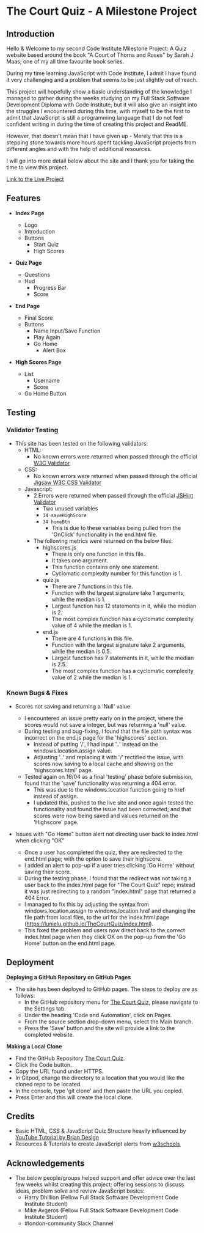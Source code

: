 # **The Court Quiz** - A Milestone Project 

## Introduction

Hello & Welcome to my second Code Institute Milestone Project:
A Quiz website based around the book "A Court of Thorns and Roses" by Sarah J Maas; one of my all time favourite book series.

During my time learning JavaScript with Code Institute, I admit I have found it very challenging and a problem that seems to be just slightly out of reach.

This project will hopefully show a basic understanding of the knowledge I managed to gather during the weeks studying on my Full Stack Software Development Diploma with Code Institute; but it will also give an insight into the struggles I encountered during this time, with myself to be the first to admit that JavaScript is still a programming language that I do not feel confident writing in during the time of creating this project and ReadME.

However, that doesn't mean that I have given up - Merely that this is a stepping stone towards more hours spent tackling JavaScript projects from different angles and with the help of additional resources.

I will go into more detail below about the site and I thank you for taking the time to view this project.

[Link to the Live Project](https://lunielu.github.io/TheCourtQuiz/)

## Features

- __Index Page__
    - Logo
    - Introduction
    - Buttons
        - Start Quiz
        - High Scores

- __Quiz Page__
    - Questions
    - Hud
        - Progress Bar
        - Score

- __End Page__
    - Final Score
    - Buttons
        - Name Input/Save Function
        - Play Again
        - Go Home
            - Alert Box

- __High Scores Page__
    - List
        - Username
        - Score
    - Go Home Button

## Testing

### Validator Testing

- This site has been tested on the following validators:
    - HTML:
        - No known errors were returned when passed through the official [W3C Validator](https://validator.w3.org/#validate_by_input)
    - CSS:
        - No known errors were returned when passed through the official [Jigsaw W3C CSS Validator](https://jigsaw.w3.org/css-validator/#validate_by_input)
    - Javascript:
        - 2 Errors were returned when passed through the official [JSHint Validator](https://jshint.com/)
            - Two unused variables
            - ```14	saveHighScore```
            - ```34	homeBtn```
                - This is due to these variables being pulled from the 'OnClick' functionality in the end.html file.
        - The following metrics were returned on the below files:
            - highscores.js
                - There is only one function in this file.
                - It takes one argument.
                - This function contains only one statement.
                - Cyclomatic complexity number for this function is 1.
            - quiz.js
                - There are 7 functions in this file.
                - Function with the largest signature take 1 arguments, while the median is 1.
                - Largest function has 12 statements in it, while the median is 2.
                - The most complex function has a cyclomatic complexity value of 4 while the median is 1.
            - end.js
                - There are 4 functions in this file.
                - Function with the largest signature take 2 arguments, while the median is 0.5.
                - Largest function has 7 statements in it, while the median is 2.5.
                - The most complex function has a cyclomatic complexity value of 2 while the median is 1.

### Known Bugs & Fixes

- Scores not saving and returning a 'Null' value
    - I encountered an issue pretty early on in the project, where the scores would not save a integer, but was returning a 'null' value.
    - During testing and bug-fixing, I found that the file path syntax was incorrect on the end.js page for the 'highscores' section.
        - Instead of putting '/', I had input '..' instead on the windows.location.assign value.
        - Adjusting '..' and replacing it with '/' rectified the issue, with scores now saving to a local cache and showing on the 'highscores.html' page.
    - Tested again on 16/04 as a final 'testing' phase before submission, found that the 'save' functionality was returning a 404 error.
        - This was due to the windows.location function going to href instead of assign.
        - I updated this, pushed to the live site and once again tested the functionality and found the issue had been corrected; and that scores were now being saved and values returned on the 'Highscore' page.


- Issues with "Go Home" button alert not directing user back to index.html when clicking "OK"
    - Once a user has completed the quiz, they are redirected to the end.html page; with the option to save their highscore.
    - I added an alert to pop-up if a user tries clicking 'Go Home' without saving their score.
    - During the testing phase, I found that the redirect was not taking a user back to the index.html page for "The Court Quiz" repo; instead it was just redirecting to a random "index.html" page that returned a 404 Error.
    - I managed to fix this by adjusting the syntax from windows.location.assign to windows.location.href and changing the file path from local files, to the url for the index.html page (https://lunielu.github.io/TheCourtQuiz/index.html).
    - This fixed the problem and users now direct back to the correct index.html page when they click OK on the pop-up from the 'Go Home' button on the end.html page.

## Deployment

**Deploying a GitHub Repository on GitHub Pages**

- The site has been deployed to GitHub pages. The steps to deploy are as follows:
    - In the GitHub repository menu for [The Court Quiz](https://github.com/LunieLu/TheCourtQuiz), please navigate to the Settings tab.
    - Under the heading 'Code and Automation', click on Pages.
    - From the source section drop-down menu, select the Main branch.
    - Press the 'Save' button and the site will provide a link to the completed website.

**Making a Local Clone**
- Find the GitHub Repository [The Court Quiz](https://github.com/LunieLu/TheCourtQuiz).
- Click the Code button.
- Copy the URL found under HTTPS.
- In Gitpod, change the directory to a location that you would like the cloned repo to be located.
- In the console, type 'git clone' and then paste the URL you copied.
- Press Enter and this will create the local clone.

## Credits

- Basic HTML, CSS & JavaScript Quiz Structure heavily influenced by [YouTube Tutorial by Brian Design](https://youtu.be/f4fB9Xg2JEY)
- Resources & Tutorials to create JavaScript alerts from [w3schools](https://www.w3schools.com/)

## Acknowledgements

 - The below people/groups helped support and offer advice over the last few weeks whilst creating this project; offering sessions to discuss ideas, problem solve and review JavaScript basics:
    - Harry Dhillion (Fellow Full Stack Software Development Code Institute Student)
    - Mike Avgeros (Fellow Full Stack Software Development Code Institute Student)
    - #london-community Slack Channel